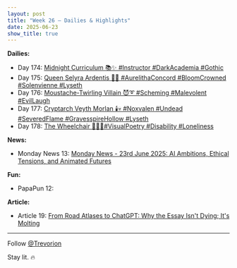 ```yaml
---
layout: post
title: "Week 26 – Dailies & Highlights"
date: 2025-06-23
show_title: true
---
```


**Dailies:**  
- Day 174: [Midnight Curriculum 📚✨ #Instructor #DarkAcademia #Gothic](https://x.com/Trevorion/status/1937250426891509992)
- Day 175: [Queen Selyra Ardentis 👑🪷 #AurelithaConcord #BloomCrowned #Solenvienne #Lyseth](https://x.com/Trevorion/status/1937509320507425012)
- Day 176: [Moustache-Twirling Villain 😈➰ #Scheming #Malevolent #EvilLaugh](https://x.com/Trevorion/status/1937799830593753547)
- Day 177: [Cryptarch Veyth Morlan 🕯️💀 #Noxvalen #Undead #SeveredFlame #GravesspireHollow #Lyseth](https://x.com/Trevorion/status/1938303569225990527)
- Day 178: [The Wheelchair 🧑‍🦽🫥#VisualPoetry #Disability #Loneliness](https://x.com/Trevorion/status/1938642485116367028)

**News:**  
- Monday News 13: [Monday News - 23rd June 2025: AI Ambitions, Ethical Tensions, and Animated Futures](https://x.com/Trevorion/status/1937141718341525889)

**Fun:**  
- PapaPun 12: []()

**Article:**  
- Article 19: [From Road Atlases to ChatGPT: Why the Essay Isn't Dying; It's Molting](https://x.com/Trevorion/status/1937765724790849560)

---
Follow [@Trevorion](https://x.com/Trevorion)

Stay lit. 🔥
